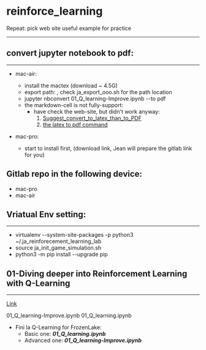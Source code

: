 # reinforce_learning
Repeat: pick web site useful example for practice

---


## convert jupyter notebook to pdf:
---
- mac-air:
    - install the mactex (download ~ 4.5G)
    - export path: , check ja_export_ooo.sh for the path location
    - jupyter nbconvert 01_Q_learning-Improve.ipynb --to pdf
    - the markdown-cell is not fully-support: 
        - have check the web-site, but didn't work anyway:
            1. [Suggest_convert_to_latex_than_to_PDF](https://github.com/jupyter/nbconvert/issues/552)
            1. [the latex to pdf command](https://askubuntu.com/questions/166679/how-can-i-convert-a-tex-file-to-a-pdf-via-the-command-line)

- mac-pro:
    - start to install first, (download link, Jean will prepare the gitlab link for you)





## Gitlab repo in the following device:
- mac-pro
- mac-air

## Vriatual Env setting:
---
- virtualenv --system-site-packages -p python3 ~/.ja_reinforecement_learning_lab
- source ja_init_game_simulation.sh
- python3 -m pip install --upgrade pip



## 01-Diving deeper into Reinforcement Learning with Q-Learning
---
[Link](https://www.freecodecamp.org/news/diving-deeper-into-reinforcement-learning-with-q-learning-c18d0db58efe/)


01_Q_learning-Improve.ipynb 01_Q_learning.ipynb 
- Fini la Q-Learning for FrozenLake:
    - Basic one: ___01_Q_learning.ipynb___
    - Advanced one: ___01_Q_learning-Improve.ipynb___




